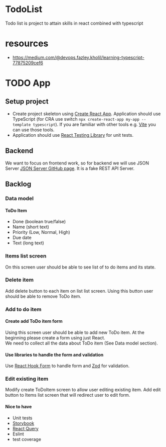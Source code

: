 

# TodoList

Todo list is project to attain skills in react combined with typescript 

# resources 
- https://medium.com/@devops.fazley.kholil/learning-typescript-77875209cef6


# TODO App

## Setup project 
- Create project skeleton using [Create React App](https://create-react-app.dev/). Application should use TypeScript (for CRA use switch `npx create-react-app my-app --template typescript`). If you are familiar with other tools e.g. [Vite](https://vitejs.dev/) you can use those tools.
- Application should use [React Testing Library](https://testing-library.com/docs/react-testing-library/intro/) for unit tests.
## Backend 
We want to focus on frontend work, so for backend we will use JSON Server [JSON Server GitHub page](https://github.com/typicode/json-server). It is a fake REST API Server. 
## Backlog

### Data model
#### ToDo Item
- Done (boolean true/false)
- Name (short text)
- Priority (Low, Normal, High)
- Due date
- Text (long text)
### Items list screen
On this screen user should be able to see list of to do items and its state.
### Delete item
Add delete button to each item on list list screen. Using this button user should be able to remove ToDo item. 
### Add to do item
#### Create add ToDo item form
Using this screen user should be able to add new ToDo item.
At the beginning please create a form using just React.  
We need to collect all the data about ToDo item (See Data model section).
#### Use libraries to handle the form and validation
Use [React Hook Form](https://react-hook-form.com/) to handle form and [Zod](https://github.com/colinhacks/zod) for validation.
### Edit existing item
Modify create ToDoItem screen to allow user editing existing item. Add edit button to Items list screen that will redirect user to edit form.

#### Nice to have
- Unit tests
- [Storybook](https://storybook.js.org/)
- [React Query](https://react-query-v3.tanstack.com/)
- Eslint
- test coverage